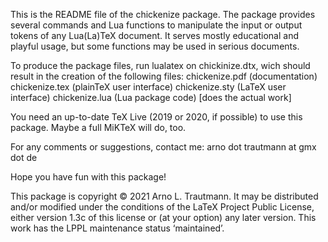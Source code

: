 This is the README file of the chickenize package. The package provides several commands and Lua functions to manipulate the input or output tokens of any Lua(La)TeX document. It serves mostly educational and playful usage, but some functions may be used in serious documents.

To produce the package files, run lualatex on chickinize.dtx, wich should result in the creation of the following files:
  chickenize.pdf  (documentation)
  chickenize.tex  (plainTeX user interface)
  chickenize.sty  (LaTeX user interface)
  chickenize.lua  (Lua package code) [does the actual work]

You need an up-to-date TeX Live (2019 or 2020, if possible) to use this package. Maybe a full MiKTeX will do, too.

For any comments or suggestions, contact me:
arno dot trautmann at gmx dot de

Hope you have fun with this package!

This package is copyright © 2021 Arno L. Trautmann. It may be distributed and/or
modified under the conditions of the LaTeX Project Public License, either version 1.3c
of this license or (at your option) any later version. This work has the LPPL maintenance status ‘maintained’.
